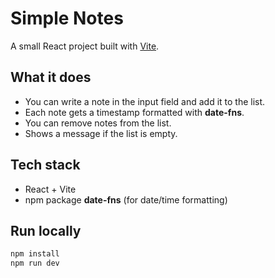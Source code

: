 # Simple Notes

A small React project built with [Vite](https://vitejs.dev/).

## What it does

- You can write a note in the input field and add it to the list.
- Each note gets a timestamp formatted with **date-fns**.
- You can remove notes from the list.
- Shows a message if the list is empty.

## Tech stack

- React + Vite
- npm package **date-fns** (for date/time formatting)

## Run locally

```bash
npm install
npm run dev
```
